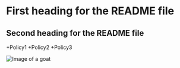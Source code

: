 # First heading for the README file
## Second heading for the README file

+Policy1
+Policy2
+Policy3

![Image of a goat](https://media.4-paws.org/a/4/8/b/a48b18270b120e60e9bd4783e9106940a2808acd/VIER%20PFOTEN_2013-07-19_024-3851x2665-1920x1329.jpg)
